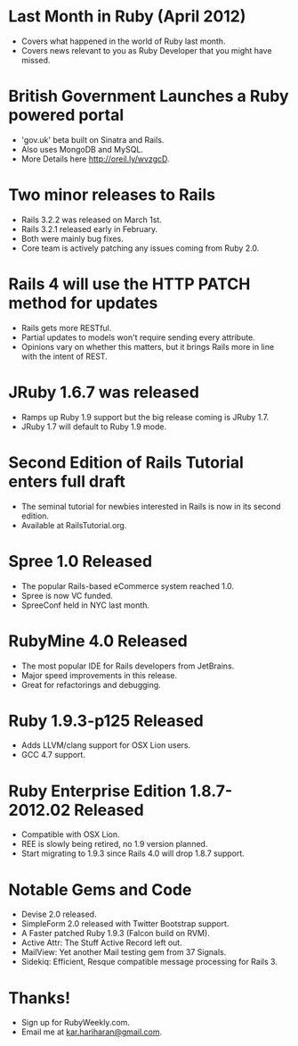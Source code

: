 # Last Month in Ruby (April 2012)
* Covers what happened in the world of Ruby last month.
* Covers news relevant to you as Ruby Developer that you might have missed.

# British Government Launches a Ruby powered portal
* 'gov.uk' beta built on Sinatra and Rails.
* Also uses MongoDB and MySQL.
* More Details here http://oreil.ly/wvzgcD.

# Two minor releases to Rails
* Rails 3.2.2 was released on March 1st.
* Rails 3.2.1 released early in February.
* Both were mainly bug fixes.
* Core team is actively patching any issues coming from Ruby 2.0.

# Rails 4 will use the HTTP PATCH method for updates
* Rails gets more RESTful.
* Partial updates to models won't require sending every attribute.
* Opinions vary on whether this matters, but it brings Rails more in
  line with the intent of REST.

# JRuby 1.6.7 was released
* Ramps up Ruby 1.9 support but the big release coming is JRuby 1.7.
* JRuby 1.7 will default to Ruby 1.9 mode.

# Second Edition of Rails Tutorial enters full draft
* The seminal tutorial for newbies interested in Rails is now in its second edition.
* Available at RailsTutorial.org.

# Spree 1.0 Released
* The popular Rails-based eCommerce system reached 1.0.
* Spree is now VC funded.
* SpreeConf held in NYC last month.

# RubyMine 4.0 Released
* The most popular IDE for Rails developers from JetBrains.
* Major speed improvements in this release.
* Great for refactorings and debugging.

# Ruby 1.9.3-p125 Released
* Adds LLVM/clang support for OSX Lion users.
* GCC 4.7 support.

# Ruby Enterprise Edition 1.8.7-2012.02 Released
* Compatible with OSX Lion.
* REE is slowly being retired, no 1.9 version planned.
* Start migrating to 1.9.3 since Rails 4.0 will drop 1.8.7 support.

# Notable Gems and Code
* Devise 2.0 released.
* SimpleForm 2.0 released with Twitter Bootstrap support.
* A Faster patched Ruby 1.9.3 (Falcon build on RVM).
* Active Attr: The Stuff Active Record left out.
* MailView: Yet another Mail testing gem from 37 Signals.
* Sidekiq: Efficient, Resque compatible message processing for Rails 3.

# Thanks!
* Sign up for RubyWeekly.com.
* Email me at kar.hariharan@gmail.com.
